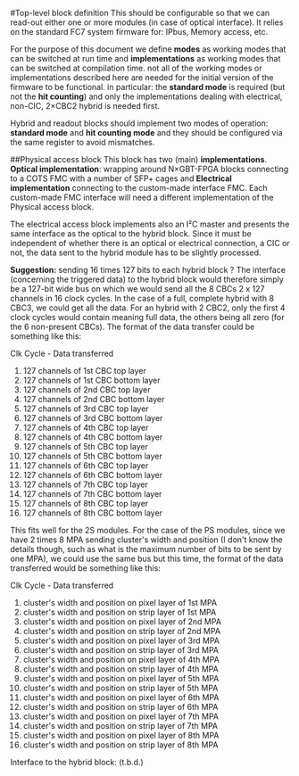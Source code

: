 #Top-level block definition
This should be configurable so that we can read-out either one or more modules (in case of optical interface).
It relies on the standard FC7 system firmware for: IPbus, Memory access, etc.

For the purpose of this document we define **modes** as working modes that can be switched at run time and **implementations** as working modes that can be switched at compilation time. not all of the working modes or implementations described here are needed for the initial version of the firmware to be functional. in particular: the **standard mode** is required (but not the **hit counting**) and only the implementations dealing with electrical, non-CIC, 2×CBC2 hybrid is needed first.

Hybrid and readout blocks should implement two modes of operation: **standard mode** and **hit counting mode** and they should be configured via the same register to avoid mismatches.

##Physical access block
This block has two (main) **implementations**. **Optical implementation**: wrapping around N×GBT-FPGA blocks connecting to a COTS FMC with a number of SFP+ cages and **Electrical implementation** connecting to the custom-made interface FMC. Each custom-made FMC interface will need a different implementation of the Physical access block.

The electrical access block implements also an I²C master and presents the same interface as the optical to the hybrid block. Since it must be independent of whether there is an optical or electrical connection, a CIC or not, the data sent to the hybrid module has to be slightly processed.

**Suggestion:** sending 16 times 127 bits to each hybrid block ? The interface (concerning the triggered data) to the hybrid block would therefore simply be a 127-bit wide bus on which we would send all the 8 CBCs 2 x 127 channels in 16 clock cycles. In the case of a full, complete hybrid with 8 CBC3, we could get all the data. For an hybrid with 2 CBC2, only the first 4 clock cycles would contain meaning full data, the others being all zero (for the 6 non-present CBCs). The format of the data transfer could be something like this:

Clk Cycle - Data transferred
1. 127 channels of 1st CBC top layer 
2. 127 channels of 1st CBC bottom layer 
3. 127 channels of 2nd CBC top layer 
4. 127 channels of 2nd CBC bottom layer 
5. 127 channels of 3rd CBC top layer 
6. 127 channels of 3rd CBC bottom layer 
7. 127 channels of 4th CBC top layer 
8. 127 channels of 4th CBC bottom layer 
9. 127 channels of 5th CBC top layer 
10. 127 channels of 5th CBC bottom layer 
11. 127 channels of 6th CBC top layer 
12. 127 channels of 6th CBC bottom layer
13. 127 channels of 7th CBC top layer 
14. 127 channels of 7th CBC bottom layer 
15. 127 channels of 8th CBC top layer 
16. 127 channels of 8th CBC bottom layer 

This fits well for the 2S modules. For the case of the PS modules, since we have 2 times 8 MPA sending cluster's width and position (I don't know the details though, such as what is the maximum number of bits to be sent by one MPA), we could use the same bus but this time, the format of the data transferred would be something like this:

Clk Cycle - Data transferred
1. cluster's width and position on pixel layer of 1st MPA
2. cluster's width and position on strip layer of 1st MPA 
3. cluster's width and position on pixel layer of 2nd MPA 
4. cluster's width and position on strip layer of 2nd MPA 
5. cluster's width and position on pixel layer of 3rd MPA 
6. cluster's width and position on strip layer of 3rd MPA 
7. cluster's width and position on pixel layer of 4th MPA 
8. cluster's width and position on strip layer of 4th MPA 
9. cluster's width and position on pixel layer of 5th MPA 
10. cluster's width and position on strip layer of 5th MPA 
11. cluster's width and position on pixel layer of 6th MPA 
12. cluster's width and position on strip layer of 6th MPA
13. cluster's width and position on pixel layer of 7th MPA 
14. cluster's width and position on strip layer of 7th MPA 
15. cluster's width and position on pixel layer of 8th MPA 
16. cluster's width and position on strip layer of 8th MPA 

Interface to the hybrid block: (t.b.d.)
